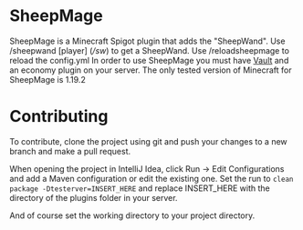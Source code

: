 # SheepMage

SheepMage is a Minecraft Spigot plugin that adds the "SheepWand". Use /sheepwand [player] (*/sw*) to get a SheepWand.
Use /reloadsheepmage to reload the config.yml
In order to use SheepMage you must have [Vault](https://www.spigotmc.org/resources/vault.34315/) and an economy plugin on your server.
The only tested version of Minecraft for SheepMage is 1.19.2

# Contributing

To contribute, clone the project using git and push your changes to a new branch and make a pull request.

When opening the project in IntelliJ Idea, click Run -> Edit Configurations and add a Maven configuration or edit the existing one.
Set the run to `clean package -Dtesterver=INSERT_HERE` and replace INSERT_HERE with the directory of the plugins folder in your server.

And of course set the working directory to your project directory.
